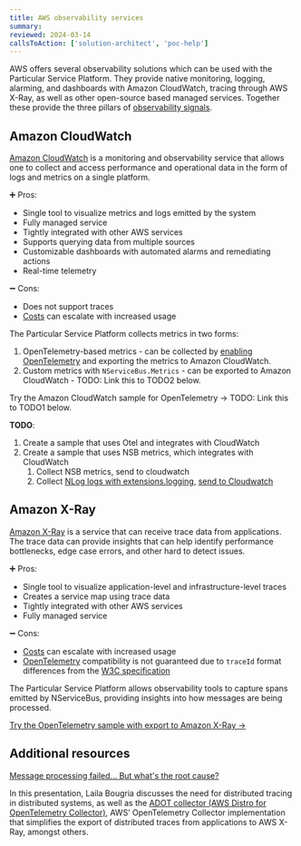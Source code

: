 ```yaml
---
title: AWS observability services
summary:
reviewed: 2024-03-14
callsToAction: ['solution-architect', 'poc-help']
---
```


AWS offers several observability solutions which can be used with the Particular Service Platform. They provide native monitoring, logging, alarming, and dashboards with Amazon CloudWatch, tracing through AWS X-Ray, as well as other open-source based managed services. Together these provide the three pillars of [observability signals](https://opentelemetry.io/docs/concepts/signals/).

## Amazon CloudWatch

[Amazon CloudWatch](https://aws.amazon.com/cloudwatch/) is a monitoring and observability service that allows one to collect and access performance and operational data in the form of logs and metrics on a single platform.

:heavy_plus_sign: Pros:

- Single tool to visualize metrics and logs emitted by the system
- Fully managed service
- Tightly integrated with other AWS services
- Supports querying data from multiple sources
- Customizable dashboards with automated alarms and remediating actions
- Real-time telemetry

:heavy_minus_sign: Cons:

- Does not support traces
- [Costs](https://aws.amazon.com/cloudwatch/pricing/) can escalate with increased usage

The Particular Service Platform collects metrics in two forms:

1. OpenTelemetry-based metrics - can be collected by [enabling OpenTelemetry](/nservicebus/operations/opentelemetry.md) and exporting the metrics to Amazon CloudWatch.
1. Custom metrics with `NServiceBus.Metrics` - can be exported to Amazon CloudWatch - TODO: Link this to TODO2 below.

Try the Amazon CloudWatch sample for OpenTelemetry → TODO: Link this to TODO1 below.

**TODO**:

1. Create a sample that uses Otel and integrates with CloudWatch
1. Create a sample that uses NSB metrics, which integrates with CloudWatch
    1. Collect NSB metrics, send to cloudwatch
    2. Collect [NLog logs with extensions.logging](/samples/logging/extensions-logging/), [send to Cloudwatch](https://docs.aws.amazon.com/prescriptive-guidance/latest/patterns/configure-logging-for-net-applications-in-amazon-cloudwatch-logs-by-using-nlog.html)

## Amazon X-Ray

[Amazon X-Ray](https://aws.amazon.com/xray/) is a service that can receive trace data from applications. The trace data can provide insights that can help identify performance bottlenecks, edge case errors, and other hard to detect issues.

:heavy_plus_sign: Pros:

- Single tool to visualize application-level and infrastructure-level traces
- Creates a service map using trace data
- Tightly integrated with other AWS services
- Fully managed service

:heavy_minus_sign: Cons:

- [Costs](https://aws.amazon.com/xray/pricing/) can escalate with increased usage
- [OpenTelemetry](/architecture/observability.md) compatibility is not guaranteed due to `traceId` format differences from the [W3C specification](https://www.w3.org/TR/trace-context/#trace-id)

The Particular Service Platform allows observability tools to capture spans emitted by NServiceBus, providing insights into how messages are being processed.

[Try the OpenTelemetry sample with export to Amazon X-Ray →](https://github.com/lailabougria/talks/tree/main/message-processing-failed-but-whats-the-root-cause/samples/aws)

## Additional resources

[Message processing failed... But what's the root cause?](https://particular.net/videos/message-processing-failed)

In this presentation, Laila Bougria discusses the need for distributed tracing in distributed systems, as well as the [ADOT collector (AWS Distro for OpenTelemetry Collector)](https://aws-otel.github.io/docs/getting-started/collector), AWS’ OpenTelemetry Collector implementation that simplifies the export of distributed traces from applications to AWS X-Ray, amongst others.